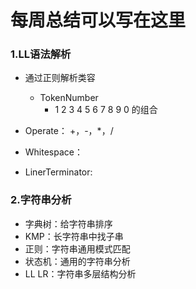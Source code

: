# 每周总结可以写在这里

### 1.LL语法解析

- 通过正则解析类容
  - TokenNumber
    - 1 2 3 4 5 6 7 8 9 0 的组合

- Operate： +，-，*，/
- Whitespace：<SP>
- LinerTerminator: <LF> <CR>

### 2.字符串分析

- 字典树：给字符串排序
- KMP：长字符串中找子串
- 正则：字符串通用模式匹配
- 状态机：通用的字符串分析
- LL LR：字符串多层结构分析
